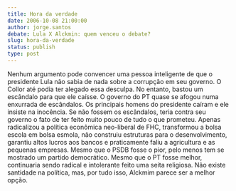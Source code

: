 ```yaml
---
title: Hora da verdade
date: 2006-10-08 21:00:00
author: jorge.santos
debate: Lula X Alckmin: quem venceu o debate?
slug: hora-da-verdade
status: publish 
type: post
---
```


Nenhum argumento pode convencer uma pessoa inteligente de que o presidente Lula não sabia de nada sobre a corrupção em seu governo. O Collor até podia ter alegado essa desculpa. No entanto, bastou um escândalo para que ele caísse. O governo do PT quase se afogou numa enxurrada de escândalos. Os principais homens do presidente caíram e ele insiste na inocência. Se não fossem os escândalos, teria contra seu governo o fato de ter feito muito pouco de tudo o que prometeu. Apenas radicalizou a política econômica neo-liberal de FHC, transformou a bolsa escola em bolsa esmola, não construiu estruturas para o desenvolvimento, garantiu altos lucros aos bancos e praticamente faliu a agricultura e as pequenas empresas. Mesmo que o PSDB fosse o pior, pelo menos tem se mostrado um partido democrático. Mesmo que o PT fosse melhor, continuaria sendo radical e intolerante feito uma seita religiosa. Não existe santidade na política, mas, por tudo isso, Alckmim parece ser a melhor opção.  



